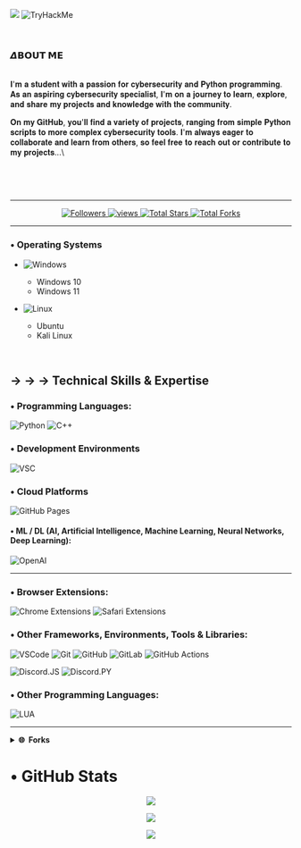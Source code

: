 <a title="1kb2" href="https://github.com/1kb2" style="text-decoration: none;">
    
</a>

 ![](https://github.com/1kb2) ![TryHackMe](https://tryhackme-badges.s3.amazonaws.com/1k2.png)

<p>&nbsp;</p>


### 𝞓𝗕𝗢𝗨𝗧 𝗠𝗘 
\
𝐈'𝐦 𝐚 𝐬𝐭𝐮𝐝𝐞𝐧𝐭 𝐰𝐢𝐭𝐡 𝐚 𝐩𝐚𝐬𝐬𝐢𝐨𝐧 𝐟𝐨𝐫 𝐜𝐲𝐛𝐞𝐫𝐬𝐞𝐜𝐮𝐫𝐢𝐭𝐲 𝐚𝐧𝐝 𝐏𝐲𝐭𝐡𝐨𝐧 𝐩𝐫𝐨𝐠𝐫𝐚𝐦𝐦𝐢𝐧𝐠. 𝐀𝐬 𝐚𝐧 𝐚𝐬𝐩𝐢𝐫𝐢𝐧𝐠 𝐜𝐲𝐛𝐞𝐫𝐬𝐞𝐜𝐮𝐫𝐢𝐭𝐲 𝐬𝐩𝐞𝐜𝐢𝐚𝐥𝐢𝐬𝐭, 𝐈'𝐦 𝐨𝐧 𝐚 𝐣𝐨𝐮𝐫𝐧𝐞𝐲 𝐭𝐨 𝐥𝐞𝐚𝐫𝐧, 𝐞𝐱𝐩𝐥𝐨𝐫𝐞, 𝐚𝐧𝐝 𝐬𝐡𝐚𝐫𝐞 𝐦𝐲 𝐩𝐫𝐨𝐣𝐞𝐜𝐭𝐬 𝐚𝐧𝐝 𝐤𝐧𝐨𝐰𝐥𝐞𝐝𝐠𝐞 𝐰𝐢𝐭𝐡 𝐭𝐡𝐞 𝐜𝐨𝐦𝐦𝐮𝐧𝐢𝐭𝐲.

𝐎𝐧 𝐦𝐲 𝐆𝐢𝐭𝐇𝐮𝐛, 𝐲𝐨𝐮'𝐥𝐥 𝐟𝐢𝐧𝐝 𝐚 𝐯𝐚𝐫𝐢𝐞𝐭𝐲 𝐨𝐟 𝐩𝐫𝐨𝐣𝐞𝐜𝐭𝐬, 𝐫𝐚𝐧𝐠𝐢𝐧𝐠 𝐟𝐫𝐨𝐦 𝐬𝐢𝐦𝐩𝐥𝐞 𝐏𝐲𝐭𝐡𝐨𝐧 𝐬𝐜𝐫𝐢𝐩𝐭𝐬 𝐭𝐨 𝐦𝐨𝐫𝐞 𝐜𝐨𝐦𝐩𝐥𝐞𝐱 𝐜𝐲𝐛𝐞𝐫𝐬𝐞𝐜𝐮𝐫𝐢𝐭𝐲 𝐭𝐨𝐨𝐥𝐬. 𝐈'𝐦 𝐚𝐥𝐰𝐚𝐲𝐬 𝐞𝐚𝐠𝐞𝐫 𝐭𝐨 𝐜𝐨𝐥𝐥𝐚𝐛𝐨𝐫𝐚𝐭𝐞 𝐚𝐧𝐝 𝐥𝐞𝐚𝐫𝐧 𝐟𝐫𝐨𝐦 𝐨𝐭𝐡𝐞𝐫𝐬, 𝐬𝐨 𝐟𝐞𝐞𝐥 𝐟𝐫𝐞𝐞 𝐭𝐨 𝐫𝐞𝐚𝐜𝐡 𝐨𝐮𝐭 𝐨𝐫 𝐜𝐨𝐧𝐭𝐫𝐢𝐛𝐮𝐭𝐞 𝐭𝐨 𝐦𝐲 𝐩𝐫𝐨𝐣𝐞𝐜𝐭𝐬...\
<p>&nbsp;</p>


<p>&nbsp;</p>

---
<p align="center">
  <a href="https://github.com/1kb2?tab=followers">
    <img alt="Followers" title="Follow me on Github" src="https://custom-icon-badges.herokuapp.com/github/followers/1kb2?color=236ad3&labelColor=1155ba&style=flat-square&label=Follow&logo=person-add&logoColor=white&v=42"/>
  </a>
  <a href="https://github.com/1kb2">
    <img alt="views" title="GitHub profile views" src="https://komarev.com/ghpvc/?username=1kb2&style=flat-square&color=lightgrey"/>
  </a>
  <a href="https://github.com/1kb2?tab=repositories&sort=stargazers">
    <img alt="Total Stars" title="Total Stars on GitHub" src="https://custom-icon-badges.herokuapp.com/badge/dynamic/json?logo=star&host=formatted-dynamic-badges.herokuapp.com&formatter=metric&style=flat-square&label=Stars&color=55960c&labelColor=488207&query=$.stars&url=https://api.github-star-counter.workers.dev/user/1kb2&v=42"/>
  </a>
  <a href="https://github.com/1kb2?tab=repositories&sort=stargazers">
    <img alt="Total Forks" title="Total Forks on GitHub" src="https://custom-icon-badges.herokuapp.com/badge/dynamic/json?logo=fork&host=formatted-dynamic-badges.herokuapp.com&formatter=metric&style=flat-square&color=ff0013&labelColor=ae1206&label=Forks&query=$.forks&url=https://api.github-star-counter.workers.dev/user/1kb2&v=42"/>
  </a>
</p>

---


### • Operating Systems
- ![Windows](https://img.shields.io/badge/Windows-0078D6.svg?style=for-the-badge&logo=Windows%20XP&logoColor=white)
  - Windows 10
  - Windows 11
- ![Linux](https://img.shields.io/badge/Linux-FCC624?style=for-the-badge&logo=linux&logoColor=black)
  - Ubuntu
  - Kali Linux

  <p>&nbsp;</p>
  
## → → → Technical Skills & Expertise

### • Programming Languages:

![Python](https://img.shields.io/badge/Python-3670A0?style=flat-square&logo=python&logoColor=ffdd54)
![C++](https://img.shields.io/badge/C++-%2300599C.svg?style=flat-square&logo=c%2B%2B&logoColor=white)


### • Development Environments

![VSC](https://img.shields.io/badge/Visual%20Studio%20Code-24aaf2.svg?style=flat-square&logo=visual-studio-code&logoColor=white)

### • Cloud Platforms
![GitHub Pages](https://img.shields.io/badge/GitHub%20Pages-181717.svg?style=flat-square&logo=github&logoColor=white)


#### • ML / DL (AI, Artificial Intelligence, Machine Learning, Neural Networks, Deep Learning):

![OpenAI](https://img.shields.io/badge/OpenAI-412991.svg?style=flat-square&logo=OpenAI&logoColor=white)



---

### • Browser Extensions:
![Chrome Extensions](https://img.shields.io/badge/Chrome-Extensions-red.svg?style=flat-square&logo=Google%20Chrome&logoColor=4285F4)
![Safari Extensions](https://img.shields.io/badge/Safari-Extensions-000000.svg?style=flat-square&logo=Safari&logoColor=fff)

### • Other Frameworks, Environments, Tools & Libraries:

![VSCode](https://img.shields.io/badge/VSCode-black?style=flat-square&logo=visual-studio-code&logoColor=007ACC)
![Git](https://img.shields.io/badge/Git-black?style=flat-square&logo=git&logoColor=white)
![GitHub](https://img.shields.io/badge/GitHub-black?style=flat-square&logo=github&logoColor=white)
![GitLab](https://img.shields.io/badge/Gitlab-black?style=flat-square&logo=gitlab&logoColor=white)
![GitHub Actions](https://img.shields.io/badge/GitHub_Actions-black?style=flat-square&logo=github-actions&logoColor=white)

![Discord.JS](https://img.shields.io/badge/Discord.js-black?style=flat-square&logo=discord&logoColor=white)
![Discord.PY](https://img.shields.io/badge/Discord.py-black?style=flat-square&logo=discord&logoColor=white)


### • Other Programming Languages:

![LUA](https://img.shields.io/static/v1?label=LUA&message=LUA&color=white)


---


<details>
  <summary><b>🌐 &nbsp;Forks</b></summary>
  <br/>
  <p align="center">
    <a href="https://github.com/1kb2/sayjs">
      <img src="https://github-readme-stats.vercel.app/api/pin/?username=1kb2&repo=sayjs&theme=transparent&title_color=fff&icon_color=fa8b00&hide_border=true&show_icons=false&v=42" />
    </a>
    <a href="https://github.com/1kb2/electron-builder">
      <img src="https://github-readme-stats.vercel.app/api/pin/?username=1kb2&repo=electron-builder&theme=transparent&title_color=fff&icon_color=fa8b00&hide_border=true&show_icons=false&v=42" />
    </a>
  </p>
</details>

# •  GitHub Stats

<p align="center">
    <img src="https://github-readme-streak-stats.herokuapp.com/?user=1kb2&hide_border=true&theme=transparent&v=42" />
</p>
<p align="center">
    <img src="https://github-readme-stats.vercel.app/api/top-langs/?username=1kb2&hide_border=true&layout=compact&langs_count=22&theme=transparent&hide=html&v=42" />
</p>
<p align="center">
    <img src="https://github-readme-stats.vercel.app/api?username=1kb2&show_icons=true&show=reviews,discussions_started,discussions_answered,prs_merged,prs_merged_percentage&hide_rank=true&theme=transparent&v=42" />
</p>
